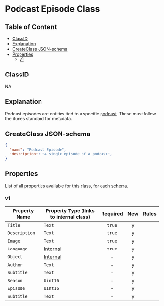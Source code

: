 Podcast Episode Class
=====================

Table of Content
----------------
<!-- TOC START min:1 max:3 link:true asterisk:false update:true -->
  - [ClassID](#classid)
  - [Explanation](#explanation)
  - [CreateClass JSON-schema](#createclass-json-schema)
  - [Properties](#properties)
    - [v1](#v1)
<!-- TOC END -->

## ClassID
NA

## Explanation
Podcast episodes are entities tied to a specific [podcast](#podcast). These must follow the itunes standard for metadata.

## CreateClass JSON-schema
```json
{
  "name": "Podcast Episode",
  "description": "A single episode of a podcast",
}
```

## Properties
List of all properties available for this class, for each [schema](/joystream-content-system/schemas/podcast/podcast-episode.md).

### v1

|     Property Name       | Property Type (links to internal class)          |Required|New|  Rules  |
|-------------------------|--------------------------------------------------|:------:|:-:|---------|
|`Title`                  |`Text`                                            | `true` | y |         |
|`Description`            |`Text`                                            | `true` | y |         |
|`Image`                  |`Text`                                            | `true` | y |         |
|`Language`               |[Internal](../general/language.md)                | `true` | y |         |
|`Object`                 |[Internal](../general/data-directory-object.md)   |   -    | y |         |
|`Author`                 |`Text`                                            |   -    | y |         |
|`Subtitle`               |`Text`                                            |   -    | y |         |
|`Season`                 |`Uint16`                                          |   -    | y |         |
|`Episode`                |`Uint16`                                          |   -    | y |         |
|`Subtitle`               |`Text`                                            |   -    | y |         |
